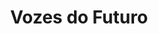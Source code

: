 ---
Numero: 403
title: Vozes do Futuro
Autor: Isaac Asimov
Co-autor: Shawna McCarthy (org)
Ano-de-Publicacao: 1991
Titulo-original: "Isaac Asimovs Tomorrows Voices"
Tradutor: Samuel Soares
Co-tradutor: 
Ano-de-edicao: 1984
alias: Isaac-Asimov
Autor2-alias: Shawna-McCarthy
Tradutor1-alias: Samuel-Soares
Tradutor2-alias: 
Titulo-link: 403-Vozes-do-Futuro
Capa: 
pags: 
Capa-link: 
---